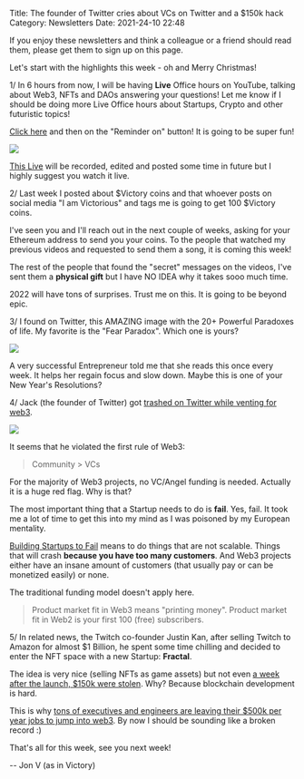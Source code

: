 Title: The founder of Twitter cries about VCs on Twitter and a $150k hack
Category: Newsletters 
Date: 2021-24-10 22:48

If you enjoy these newsletters and think a colleague or a friend should read them, please get them to sign up on this page. 

Let's start with the highlights this week - oh and Merry Christmas!

1/ In 6 hours from now, I will be having **Live** Office hours on YouTube, talking about Web3, NFTs and DAOs answering your questions! Let me know if I should be doing more Live Office hours about Startups, Crypto and other futuristic topics!



[Click here](https://sendfox.com/trk/click/o65qjvn4/vqdj8d) and then on the "Reminder on" button! It is going to be super fun!



![](https://ci5.googleusercontent.com/proxy/u8CGr5rbrnun2QEHkhlKAOl6vQDdZKIK4A4ijAaKgDZdZcIQblz8969DpRnoBzhhuMJobqRafoyD7E2X_nZ3R_QMOeglzzZFVbCi9OOnfdsGzB7THDeVmgKrEtQN6_0xkM0Ofg=s0-d-e1-ft#https://sendfoxprod.b-cdn.net/media/nMnAXvT59JImmAb4xX7C1Pm5eQ6Su0Sv80r2qyQn16325)



[This Live](https://sendfox.com/trk/click/o65qjvn4/vqdj8d) will be recorded, edited and posted some time in future but I highly suggest you watch it live.



2/ Last week I posted about $Victory coins and that whoever posts on social media "I am Victorious" and tags me is going to get 100 $Victory coins.



I've seen you and I'll reach out in the next couple of weeks, asking for your Ethereum address to send you your coins. To the people that watched my previous videos and requested to send them a song, it is coming this week!



The rest of the people that found the "secret" messages on the videos, I've sent them a **physical gift** but I have NO IDEA why it takes sooo much time.



2022 will have tons of surprises. Trust me on this. It is going to be beyond epic.



3/ I found on Twitter, this AMAZING image with the 20+ Powerful Paradoxes of life. My favorite is the "Fear Paradox". Which one is yours?



![](https://ci4.googleusercontent.com/proxy/PKnb89o5FDQtZeQlapf350_JcR0B4cUiby-tjYrjbndvOpNH9FdTnsOzblm6IungdtpkCu6acW9Yjz7MboVffrsaBEKgruwouKg95jnR1cbKZE8GuOSBUXmYxaV9SAC4Zf0Tkw=s0-d-e1-ft#https://sendfoxprod.b-cdn.net/media/55FXEIhZcJbSRt5ZicFvxhsbrOZXg58xZlveib0T16325)



A very successful Entrepreneur told me that she reads this once every week. It helps her regain focus and slow down. Maybe this is one of your New Year's Resolutions?



4/ Jack (the founder of Twitter) got [trashed on Twitter while venting for web3](https://sendfox.com/trk/click/o65qjvn4/xzdqrp).

![](https://ci4.googleusercontent.com/proxy/YN1C_Ok7AcGiYbrA9RNH7j6i8t7AEorWimblER14HDG0mFT8boYon3KEOCUN2DUs06NkiK_CGWrMnWAum-Q6qzq2ukFypiI32qq8NslUURyUNRjw4v8BXaZa5yo-EpopEkNPww=s0-d-e1-ft#https://sendfoxprod.b-cdn.net/media/XGzT0O3ZocX6IaGYkhix3tIwcEkYWdFGhKsQ0SiD16325)



It seems that he violated the first rule of Web3:



> Community > VCs


For the majority of Web3 projects, no VC/Angel funding is needed. Actually it is a huge red flag. Why is that?



The most important thing that a Startup needs to do is **fail**. Yes, fail. It took me a lot of time to get this into my mind as I was poisoned by my European mentality.



[Building Startups to Fail](https://sendfox.com/trk/click/o65qjvn4/llq5n6) means to do things that are not scalable. Things that will crash **because you have too many customers**. And Web3 projects either have an insane amount of customers (that usually pay or can be monetized easily) or none.



The traditional funding model doesn't apply here.



> Product market fit in Web3 means "printing money". Product market fit in Web2 is your first 100 (free) subscribers.


5/ In related news, the Twitch co-founder Justin Kan, after selling Twitch to Amazon for almost $1 Billion, he spent some time chilling and decided to enter the NFT space with a new Startup: **Fractal**.



The idea is very nice (selling NFTs as game assets) but not even [a week after the launch, $150k were stolen](https://sendfox.com/trk/click/o65qjvn4/54zgyl). Why? Because blockchain development is hard.



This is why [tons of executives and engineers are leaving their $500k per year jobs to jump into web3](https://sendfox.com/trk/click/o65qjvn4/gvkznx). By now I should be sounding like a broken record :)



That's all for this week, see you next week!


-- Jon V (as in Victory)